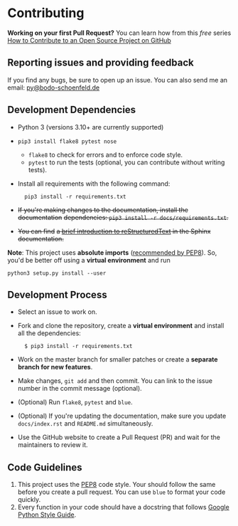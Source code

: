# Contributing

**Working on your first Pull Request?** You can learn how from this *free*
series [How to Contribute to an Open Source Project on GitHub](https://egghead.io/series/how-to-contribute-to-an-open-source-project-on-github)

## Reporting issues and providing feedback

If you find any bugs, be sure to open up an issue. You can also send me an
email: [py@bodo-schoenfeld.de](mailto:py@bodo-schoenfeld.de)

## Development Dependencies

- Python 3 (versions 3.10+ are currently supported)
- `pip3 install flake8 pytest nose`
    - `flake8` to check for errors and to enforce code style.
    - `pytest` to run the tests (optional, you can contribute without writing tests).
- Install all requirements with the following command:

        pip3 install -r requirements.txt

- ~~If you're making changes to the documentation, install the documentation~~
  ~~dependencies: `pip3 install -r docs/requirements.txt`.~~
- ~~You can find~~
  ~~a [brief introduction to reStructuredText](https://www.sphinx-doc.org/en/master/usage/restructuredtext/basics.html) in the Sphinx documentation.~~

**Note**: This project uses **absolute imports** ([recommended by PEP8](https://www.python.org/dev/peps/pep-0008/#imports)). So, you'd be better off using a **virtual environment** and run

    python3 setup.py install --user

## Development Process

- Select an issue to work on.
- Fork and clone the repository, create a **virtual environment** and install all the dependencies:

        $ pip3 install -r requirements.txt

- Work on the master branch for smaller patches or create a **separate branch for new features**.
- Make changes, `git add` and then commit. You can link to the issue number in the commit message (optional).
- (Optional) Run `flake8`, `pytest` and `blue`.
- (Optional) If you're updating the documentation, make sure you update `docs/index.rst` and `README.md` simultaneously.
- Use the GitHub website to create a Pull Request (PR) and wait for the maintainers to review it.

## Code Guidelines

1. This project uses the [PEP8](https://www.python.org/dev/peps/pep-0008/) code style. Your should follow the same before you create a pull request. You can use `blue` to format your code quickly.
2. Every function in your code should have a docstring that follows [Google Python Style Guide](https://google.github.io/styleguide/pyguide.html).
